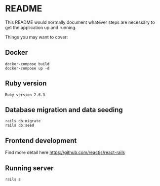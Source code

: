 # README

This README would normally document whatever steps are necessary to get the
application up and running.

Things you may want to cover:

## Docker
```
docker-compose build
docker-compose up -d
```

## Ruby version
```
Ruby version 2.6.3
```

## Database migration and data seeding
```
rails db:migrate
rails db:seed
```

## Frontend development
Find more detail here https://github.com/reactjs/react-rails

## Running server
```
rails s
```